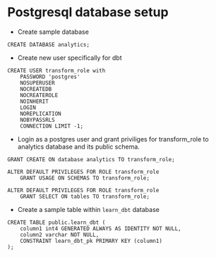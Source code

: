 # Postgresql database setup

- Create sample database

```psql
CREATE DATABASE analytics; 
```

- Create new user specifically for dbt

```psql
CREATE USER transform_role with
	PASSWORD 'postgres'
	NOSUPERUSER
	NOCREATEDB
	NOCREATEROLE
	NOINHERIT
	LOGIN
	NOREPLICATION
	NOBYPASSRLS
	CONNECTION LIMIT -1;
```

- Login as a postgres user and grant priviliges for transform_role to analytics database and its public schema.

```psql
GRANT CREATE ON database analytics TO transform_role;

ALTER DEFAULT PRIVILEGES FOR ROLE transform_role
    GRANT USAGE ON SCHEMAS TO transform_role;

ALTER DEFAULT PRIVILEGES FOR ROLE transform_role
    GRANT SELECT ON tables TO transform_role;
```

- Create a sample table within `learn_dbt` database

```psql
CREATE TABLE public.learn_dbt (
	column1 int4 GENERATED ALWAYS AS IDENTITY NOT NULL,
	column2 varchar NOT NULL,
	CONSTRAINT learn_dbt_pk PRIMARY KEY (column1)
);
```